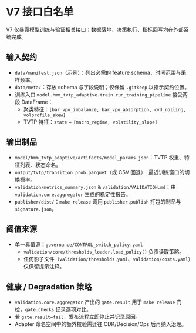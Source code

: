 # V7 接口白名单

V7 仅暴露模型训练与验证相关接口；数据落地、决策执行、指标回写均在外部系统完成。

## 输入契约
- `data/manifest.json`（示例）：列出必需的 feature schema、时间范围与采样频率。
- `data/meta/`：存放 schema 与字段说明；仅保留 `.gitkeep` 以指示契约位置。
- 训练入口 `model.hmm_tvtp_adaptive.train.run_training_pipeline` 接受两段 DataFrame：
  - 聚类特征：`[bar_vpo_imbalance, bar_vpo_absorption, cvd_rolling, volprofile_skew]`
  - TVTP 特征：`state` + `[macro_regime, volatility_slope]`

## 输出制品
- `model/hmm_tvtp_adaptive/artifacts/model_params.json`：TVTP 权重、特征列表、状态命名。
- `output/tvtp/transition_prob.parquet`（或 CSV 回退）：最近训练窗口的切换概率。
- `validation/metrics_summary.json` & `validation/VALIDATION.md`：由 `validation.core.aggregator` 生成的稳定性报告。
- `publisher/dist/`：`make release` 调用 `publisher.publish` 打包的制品与 `signature.json`。

## 阈值来源
- 单一真值源：`governance/CONTROL_switch_policy.yaml`
  - `validation/core/thresholds_loader.load_policy()` 负责读取策略。
  - 任何影子文件（`validation/thresholds.yaml`、`validation/costs.yaml`）仅保留提示注释。

## 健康 / Degradation 策略
- `validation.core.aggregator` 产出的 `gate.result` 用于 `make release` 门检，`gate.checks` 记录逐项对比。
- 若 `gate.result=fail`，发布流程立即停止并记录原因。
- Adapter 命名空间中的额外校验需迁往 CDK/Decision/Ops 后再纳入治理。
